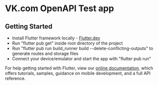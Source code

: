 # VK.com OpenAPI Test app

## Getting Started

* Install Flutter framework locally - [Flutter.dev](https://flutter.dev/)
* Run "flutter pub get" inside root directory of the project
* Run "flutter pub run build_runner build --delete-conflicting-outputs" to generate routes and storage files
* Connect your device/emulator and start the app with "flutter pub run"

For help getting started with Flutter, view our
[online documentation](https://flutter.dev/docs), which offers tutorials,
samples, guidance on mobile development, and a full API reference.
